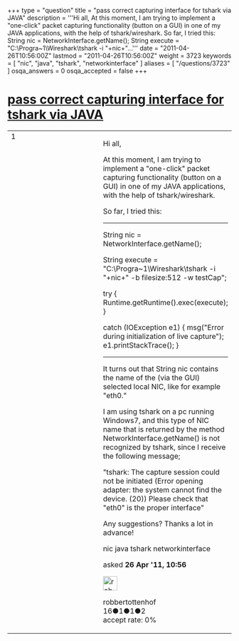 +++
type = "question"
title = "pass correct capturing interface for tshark via JAVA"
description = '''Hi all, At this moment, I am trying to implement a &quot;one-click&quot; packet capturing functionality (button on a GUI) in one of my JAVA applications, with the help of tshark/wireshark. So far, I tried this:  String nic = NetworkInterface.getName(); String execute = &quot;C:&#92;Progra~1&#92;Wireshark&#92;tshark -i &quot;+nic+&quot;...'''
date = "2011-04-26T10:56:00Z"
lastmod = "2011-04-26T10:56:00Z"
weight = 3723
keywords = [ "nic", "java", "tshark", "networkinterface" ]
aliases = [ "/questions/3723" ]
osqa_answers = 0
osqa_accepted = false
+++

<div class="headNormal">

# [pass correct capturing interface for tshark via JAVA](/questions/3723/pass-correct-capturing-interface-for-tshark-via-java)

</div>

<div id="main-body">

<div id="askform">

<table id="question-table" style="width:100%;"><colgroup><col style="width: 50%" /><col style="width: 50%" /></colgroup><tbody><tr class="odd"><td style="width: 30px; vertical-align: top"><div class="vote-buttons"><div id="post-3723-score" class="post-score" title="current number of votes">1</div><div id="favorite-count" class="favorite-count"></div></div></td><td><div id="item-right"><div class="question-body"><p>Hi all,</p><p>At this moment, I am trying to implement a "one-click" packet capturing functionality (button on a GUI) in one of my JAVA applications, with the help of tshark/wireshark.</p><p>So far, I tried this:</p><hr /><p>String nic = NetworkInterface.getName();</p><p>String execute = "C:\Progra~1\Wireshark\tshark -i "+nic+" -b filesize:512 -w testCap";</p><p>try { Runtime.getRuntime().exec(execute); }</p><p>catch (IOException e1) { msg("Error during initialization of live capture"); e1.printStackTrace(); }</p><hr /><p>It turns out that String nic contains the name of the (via the GUI) selected local NIC, like for example "eth0."</p><p>I am using tshark on a pc running Windows7, and this type of NIC name that is returned by the method NetworkInterface.getName() is not recognized by tshark, since I receive the following message;</p><p>"tshark: The capture session could not be initiated (Error opening adapter: the system cannot find the device. (20)) Please check that "eth0" is the proper interface"</p><p>Any suggestions? Thanks a lot in advance!</p></div><div id="question-tags" class="tags-container tags">nic java tshark networkinterface</div><div id="question-controls" class="post-controls"></div><div class="post-update-info-container"><div class="post-update-info post-update-info-user"><p>asked <strong>26 Apr '11, 10:56</strong></p><img src="https://secure.gravatar.com/avatar/5deb4519306a8bcc3ee954cbb479cc00?s=32&amp;d=identicon&amp;r=g" class="gravatar" width="32" height="32" alt="robbertottenhof&#39;s gravatar image" /><p>robbertottenhof<br />
<span class="score" title="16 reputation points">16</span><span title="1 badges"><span class="badge1">●</span><span class="badgecount">1</span></span><span title="1 badges"><span class="silver">●</span><span class="badgecount">1</span></span><span title="2 badges"><span class="bronze">●</span><span class="badgecount">2</span></span><br />
<span class="accept_rate" title="Rate of the user&#39;s accepted answers">accept rate:</span> <span title="robbertottenhof has no accepted answers">0%</span></p></div></div><div id="comments-container-3723" class="comments-container"></div><div id="comment-tools-3723" class="comment-tools"></div><div class="clear"></div><div id="comment-3723-form-container" class="comment-form-container"></div><div class="clear"></div></div></td></tr></tbody></table>

</div>

</div>

